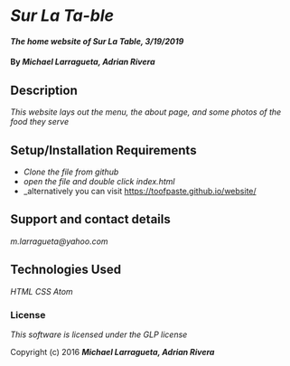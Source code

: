 # _Sur La Ta-ble_

#### _The home website of Sur La Table, 3/19/2019_

#### By _**Michael Larragueta, Adrian Rivera**_

## Description

_This website lays out the menu, the about page, and some photos of the food they serve_

## Setup/Installation Requirements

* _Clone the file from github_
* _open the file and double click index.html_
* _alternatively you can visit https://toofpaste.github.io/website/

## Support and contact details

_m.larragueta@yahoo.com_

## Technologies Used

_HTML_
_CSS_
_Atom_

### License

*This software is licensed under the GLP license*

Copyright (c) 2016 **_Michael Larragueta, Adrian Rivera_**
